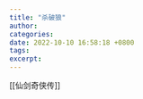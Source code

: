 ```yaml
---
title: "杀破狼"
author: 
categories: 
date: 2022-10-10 16:58:18 +0800
tags: 
excerpt: 
---
```







[[仙剑奇侠传]]











